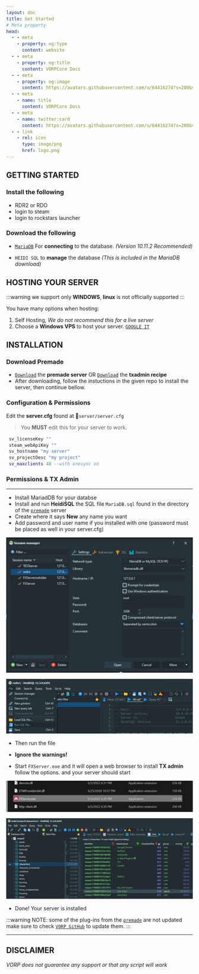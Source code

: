 ```yaml
---
layout: doc
title: Get Started
# Meta property
head:
  - - meta
    - property: og:type
      content: website
  - - meta
    - property: og:title
      content: VORPCore Docs
  - - meta
    - property: og:image
      content: https://avatars.githubusercontent.com/u/64416274?s=200&v=4
  - - meta
    - name: title
      content: VORPCore Docs
  - - meta
    - name: twitter:card
      content: https://avatars.githubusercontent.com/u/64416274?s=200&v=4
  - - link
    - rel: icon
      type: image/png
      href: logo.png
---
```


## **GETTING STARTED**

### Install the following
- RDR2 or RDO <Badge type="warning" text="Both work for RedM" /><Badge type="tip" text="RDO is cheaper!" />
- login to steam <Badge type="tip" text="Required in all cases" />
- login to rockstars launcher <Badge type="info" text="Only if purchased on Rockstar" />

### Download the following

- [`MariaDB`](https://mariadb.org/download) For **connecting** to the database. _(Version 10.11.2 Recommended)_ <Badge type="warning" text="MySQL is not supported" />

- `HEIDI SQL` to **manage** the database _(This is included in the MariaDB download)_

## **HOSTING YOUR SERVER**
:::warning
we support only **WINDOWS**, **linux** is not officially supported
:::

You have many options when hosting:
1. Self Hosting, _We do not recommend this for a live server_
2. Choose a **Windows VPS** to host your server. [`GOOGLE IT`](https://www.google.com)


## INSTALLATION

### Download Premade
- [`Download`](https://github.com/VORPCORE/vorp_pre-made) the **premade server** OR [`Download`](https://github.com/VORPCORE/VORP_txAdmin) the **txadmin recipe**
- After downloading, follow the instuctions in the given repo to install the server, then continue bellow.

### Configuration & Permissions

Edit the **server.cfg** found at 📁``server/server.cfg``

> You **MUST** edit this for your server to work.
```lua
 sv_licenseKey ""
 steam_webApiKey ""
 sv_hostname "my server" 
 sv_projectDesc "my project"
 sv_maxclients 48 --with onesync on 

```

### Permissions & TX Admin
---


- Install MariadDB for your databse
- Install and run   **HeidiSQL** the SQL file  `MariaDB.sql` found in the directory of the [`premade`](https://github.com/VORPCORE/vorp_pre-made) server
- Create where it says **New** any name you want
- Add password and user name if you installed with one (password must be placed as well in your server.cfg)

![image](./public/guide/database.jpg)

![image](./public/guide/database_a.jpg)


- Then run the file
- **Ignore the warnings!**


- Start `FXServer.exe` and it will open a web browser to install **TX admin** follow the options. and your server should start


![image](./public/guide/fxserver.jpg)



![image](./public/guide/database_b.jpg)


- Done! Your server is installed


:::warning
 NOTE: some of the plug-ins from the [`premade`](https://github.com/VORPCORE/vorp_pre-made) are not updated make sure to check [`VORP GitHub`](https://github.com/VORPCORE) to update them.
:::

---

## DISCLAIMER

_VORP does not guarantee any support or that any script will work_


